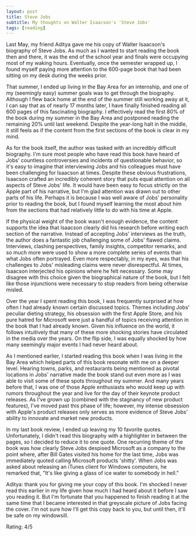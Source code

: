 ```yaml
---
layout: post
title: Steve Jobs
subtitle: My thoughts on Walter Isaacson's 'Steve Jobs'
tags: [reading]
---
```

Last May, my friend Aditya gave me his copy of Walter Isaacson's biography of Steve Jobs. As much as I wanted to start reading the book then and there, it was the end of the school year and finals were occupying most of my waking hours. Eventually, once the semester wrapped up, I found myself paying more attention to the 600-page book that had been sitting on my desk during the weeks prior. 

That summer, I ended up living in the Bay Area for an internship, and one of my (seemingly easy) summer goals was to get through the biography. Although I flew back home at the end of the summer still working away at it, I can say that as of nearly 17 months later, I have finally finished reading all 600 pages of this fascinating biography. I effectively read the first 80% of the book during my summer in the Bay Area and postponed reading the remaining 20% until last weekend. Despite the year-long halt in the middle, it still feels as if the content from the first sections of the book is clear in my mind.

As for the book itself, the author was tasked with an incredibly difficult biography. I'm sure most people who have read this book have heard of Jobs' countless controversies and incidents of questionable behavior, so it's easy to imagine that interviewing Jobs and his colleagues must have been challenging for Isaacson at times. Despite these obvious frustrations, Isaacson crafted an incredibly coherent story that puts equal attention on all aspects of Steve Jobs' life. It would have been easy to focus strictly on the Apple part of his narrative, but I'm glad attention was drawn out to other parts of his life. Perhaps it is because I was well aware of Jobs' personality prior to reading the book, but I found myself learning the most about him from the sections that had relatively little to do with his time at Apple. 

If the physical weight of the book wasn't enough evidence, the content supports the idea that Isaacson clearly did his research before writing each section of the narrative. Instead of accepting Jobs' interviews as the truth, the author does a fantastic job challenging some of Jobs' flawed claims. Interviews, clashing perspectives, family insights, competitor remarks, and so much more were used to show a more complete series of events than what Jobs often portrayed. Even more respectably, in my eyes, was that his challenges to Jobs' misleading claims were never disrespectful. At times, Isaacson interjected his opinions where he felt necessary. Some may disagree with this choice given the biographical nature of the book, but I felt like those injunctions were necessary to stop readers from being otherwise misled.

Over the year I spent reading this book, I was frequently surprised at how often I had already known certain discussed topics. Themes including Jobs' peculiar dieting strategy, his obsession with the first Apple Store, and his pure hatred for Microsoft were just a handful of topics receiving attention in the book that I had already known. Given his influence on the world, it follows intuitively that many of these more shocking stories have circulated in the media over the years. On the flip side, I was equally shocked by how many seemingly major events I had never heard about.

As I mentioned earlier, I started reading this book when I was living in the Bay Area which helped parts of this book resonate with me on a deeper level. Hearing towns, parks, and restaurants being mentioned as pivotal locations in Jobs' narrative made the book stand out even more as I was able to visit some of these spots throughout my summer. And many years before that, I was one of those Apple enthusiasts who would keep up with rumors throughout the year and live for the day of their keynote product releases. As I've grown up (combined with the stagnancy of new product features), I've moved past this phase of life; however, my intense obsession with Apple's product releases only serves as more evidence of Steve Jobs' ability to innovate and market new products.

In my last book review, I ended up leaving my 10 favorite quotes. Unfortunately, I didn't read this biography with a highlighter in between the pages, so I decided to reduce it to one quote. One recurring theme of the book was how clearly Steve Jobs despised Microsoft as a company to the point where, after Bill Gates visited his home for the last time, Jobs was immediately quoted calling Microsoft products 'shitty'. When Jobs was asked about releasing an iTunes client for Windows computers, he remarked that, "It's like giving a glass of ice water to somebody in hell." 

Aditya: thank you for giving me your copy of this book. I'm shocked I never read this earlier in my life given how much I had heard about it before I saw you reading it. But I'm fortunate that you happened to finish reading it at the same time that I became interested in that greyscale picture of Jobs facing the cover. I'm not sure how I'll get this copy back to you, but until then, it'll be safe on my windowsill.

Rating: 4/5

